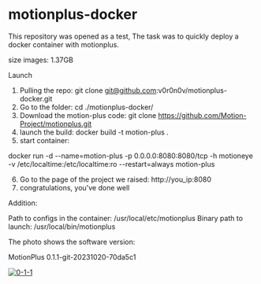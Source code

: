 # motionplus-docker

This repository was opened as a test,
The task was to quickly deploy a docker container with motionplus.

size images: 1.37GB

Launch

1. Pulling the repo: git clone git@github.com:v0r0n0v/motionplus-docker.git
2. Go to the folder: cd ./motionplus-docker/
3. Download the motion-plus code: git clone https://github.com/Motion-Project/motionplus.git
4. launch the build: docker build -t motion-plus .
5. start container:

docker run -d --name=motion-plus -p 0.0.0.0:8080:8080/tcp -h motioneye -v /etc/localtime:/etc/localtime:ro --restart=always motion-plus

6. Go to the page of the project we raised: http://you_ip:8080
7. congratulations, you've done well

Addition:

Path to configs in the container: /usr/local/etc/motionplus
Binary path to launch: /usr/local/bin/motionplus

The photo shows the software version:

MotionPlus 0.1.1-git-20231020-70da5c1

<a href="https://ibb.co/mNY1Xs8"><img src="https://i.ibb.co/g4XHP1V/0-1-1.png" alt="0-1-1" border="0"></a>
